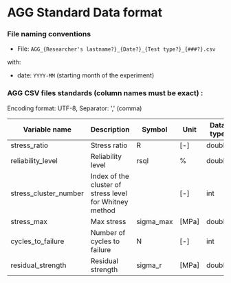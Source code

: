 # AGG Standard Data format

### File naming conventions

* File: `AGG_{Researcher's lastname?}_{Date?}_{Test type?}_{###?}.csv`

with:

* date: `YYYY-MM` (starting month of the experiment)



### AGG CSV files standards (column names must be exact) :

Encoding format: UTF-8, Separator: ',' (comma)


| Variable name         | Description                            | Symbol    | Unit    | Data type | Mandatory          |
|-----------------------|----------------------------------------|-----------|---------|-----------|--------------------|
| stress_ratio          | Stress ratio                           | R         | [-]     | double    | y                  |
| reliability_level     | Reliability level                      | rsql      | %       | double    | y                  |
| stress_cluster_number | Index of the cluster of stress level for Whitney method |  | [-] | int   | y for Whitney ?    |
| stress_max            | Max stress                             | sigma_max | [MPa]   | double    | y                  |
| cycles_to_failure     | Number of cycles to failure            | N         | [-]     | int       | y                  |
| residual_strength     | Residual strength                      | sigma_r   | [MPa]   | double    | y for Sendeckyj    |
